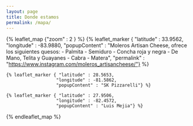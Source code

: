 ```yaml
---
layout: page
title: Donde estamos
permalink: /mapa/
---
```


{% leaflet_map {"zoom" : 2 } %}
    {% leaflet_marker { "latitude" : 33.9562,
                       "longitude" : -83.9880,
                       "popupContent" : "Moleros Artisan Cheese, ofrece los siguientes quesos:
                       - Palmita
                       - Semiduro
                       - Concha roja y negra
                       - De Mano, Telita y Guayanes
                       - Cabra
                       - Matera",
                       "permalink" : "https://www.instagram.com/moleros_artisancheese/"} %}

    {% leaflet_marker { "latitude" : 28.5653,
                       "longitude" : -81.5862,
                       "popupContent" : "SK Pizzarelli"} %}

    {% leaflet_marker { "latitude" : 27.9506,
                       "longitude" : -82.4572,
                       "popupContent" : "Luis Mejia"} %}
{% endleaflet_map %}